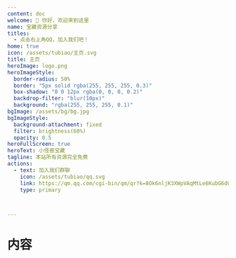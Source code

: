 ```yaml
---
content: doc
welcome: 👋 你好，欢迎来到这里
name: 宝藏资源分享
titles:
  - 点击右上角QQ，加入我们吧！
home: true
icon: /assets/tubiao/主页.svg
title: 主页
heroImage: logo.png
heroImageStyle:
  border-radius: 50%
  border: "5px solid rgba(255, 255, 255, 0.3)"
  box-shadow: "0 0 12px rgba(0, 0, 0, 0.2)"
  backdrop-filter: "blur(10px)"
  background: "rgba(255, 255, 255, 0.1)"
bgImage: /assets/bg/bg.jpg
bgImageStyle:
  background-attachment: fixed
  filter: brightness(60%)
  opacity: 0.5
heroFullScreen: true
heroText: 小怪兽宝藏
tagline: 本站所有资源完全免费
actions:
  - text: 加入我们群聊
    icon: /assets/tubiao/qq.svg
    link: https://qm.qq.com/cgi-bin/qm/qr?k=8Ok6nljK3XWpVAqMtLe6KubG6d035Waw&jump_from=webapi&authKey=+iTAqDLuQmLtHR3j18OSSEdZecln12Hiu/JrmqOk1eDNh1Ixo6WffbJ+HS9dYYtf
    type: primary



---
```

<script setup>
import data from '@data/home.json'
</script>

# 内容

<VPBanner
    class="jianbian op5"
    v-for="(val,key) in data.banner"
    :key="key"
    v-bind="val"
    :actions='val.link && [{ text: "进入专区", link:val.link }]' />



[//]: # (    {)

[//]: # (      "title": "【漫画专区】",)

[//]: # (      "content": "资源整理中...",)

[//]: # (      "logo": "/assets/banner/漫画.png")

[//]: # (    },)

[//]: # (    {)

[//]: # (      "title": "【影视专区】",)

[//]: # (      "content": "资源整理中...",)

[//]: # (      "logo": "/assets/banner/影视.png")

[//]: # (    })
